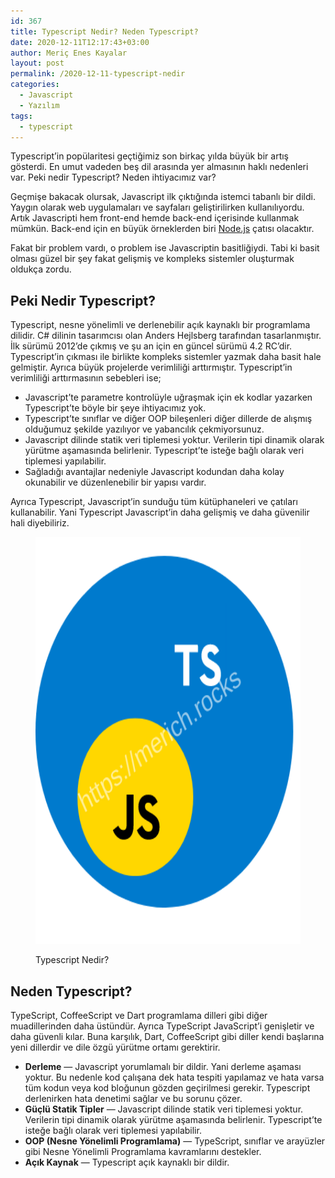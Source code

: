 ```yaml
---
id: 367
title: Typescript Nedir? Neden Typescript?
date: 2020-12-11T12:17:43+03:00
author: Meriç Enes Kayalar
layout: post
permalink: /2020-12-11-typescript-nedir
categories:
  - Javascript
  - Yazılım
tags:
  - typescript
---
```

 

Typescript&#8217;in popülaritesi geçtiğimiz son birkaç yılda büyük bir artış gösterdi. En umut vadeden beş dil arasında yer almasının haklı nedenleri var. Peki nedir Typescript? Neden ihtiyacımız var?

Geçmişe bakacak olursak, Javascript ilk çıktığında istemci tabanlı bir dildi. Yaygın olarak web uygulamaları ve sayfaları geliştirilirken kullanılıyordu. Artık Javascripti hem front-end hemde back-end içerisinde kullanmak mümkün. Back-end için en büyük örneklerden biri <a href="https://nodejs.org" target="_blank" rel="noreferrer noopener">Node.js</a> çatısı olacaktır.

Fakat bir problem vardı, o problem ise Javascriptin basitliğiydi. Tabi ki basit olması güzel bir şey fakat gelişmiş ve kompleks sistemler oluşturmak oldukça zordu.

## Peki Nedir Typescript?

Typescript, nesne yönelimli ve derlenebilir açık kaynaklı bir programlama dilidir. C# dilinin tasarımcısı olan Anders Hejlsberg tarafından tasarlanmıştır. İlk sürümü 2012&#8217;de çıkmış ve şu an için en güncel sürümü 4.2 RC&#8217;dir. Typescript&#8217;in çıkması ile birlikte kompleks sistemler yazmak daha basit hale gelmiştir. Ayrıca büyük projelerde verimliliği arttırmıştır. Typescript&#8217;in verimliliği arttırmasının sebebleri ise;

  * Javascript&#8217;te parametre kontrolüyle uğraşmak için ek kodlar yazarken Typescript&#8217;te böyle bir şeye ihtiyacımız yok.
  * Typescript&#8217;te sınıflar ve diğer OOP bileşenleri diğer dillerde de alışmış olduğumuz şekilde yazılıyor ve yabancılık çekmiyorsunuz.
  * Javascript dilinde statik veri tiplemesi yoktur. Verilerin tipi dinamik olarak yürütme aşamasında belirlenir. Typescript&#8217;te isteğe bağlı olarak veri tiplemesi yapılabilir.
  * Sağladığı avantajlar nedeniyle Javascript kodundan daha kolay okunabilir ve düzenlenebilir bir yapısı vardır.

Ayrıca Typescript, Javascript&#8217;in sunduğu tüm kütüphaneleri ve çatıları kullanabilir. Yani Typescript Javascript&#8217;in daha gelişmiş ve daha güvenilir hali diyebiliriz.<figure class="wp-block-image size-large is-resized">

<img loading="lazy" src="assets/uploads/2020/12/typescript_yetkinligi.png" alt="Typescript Nedir?" class="wp-image-368" width="579" height="651" /> <figcaption>Typescript Nedir?</figcaption></figure> 

## Neden Typescript?

TypeScript, CoffeeScript ve Dart programlama dilleri gibi diğer muadillerinden daha üstündür. Ayrıca TypeScript JavaScript&#8217;i genişletir ve daha güvenli kılar. Buna karşılık, Dart, CoffeeScript gibi diller kendi başlarına yeni dillerdir ve dile özgü yürütme ortamı gerektirir.

  * **Derleme** — Javascript yorumlamalı bir dildir. Yani derleme aşaması yoktur. Bu nedenle kod çalışana dek hata tespiti yapılamaz ve hata varsa tüm kodun veya kod bloğunun gözden geçirilmesi gerekir. Typescript derlenirken hata denetimi sağlar ve bu sorunu çözer.
  * **Güçlü Statik Tipler** — Javascript dilinde statik veri tiplemesi yoktur. Verilerin tipi dinamik olarak yürütme aşamasında belirlenir. Typescript&#8217;te isteğe bağlı olarak veri tiplemesi yapılabilir.
  * **OOP (Nesne Yönelimli Programlama)** — TypeScript, sınıflar ve arayüzler gibi Nesne Yönelimli Programlama kavramlarını destekler.
  * **Açık Kaynak** — Typescript açık kaynaklı bir dildir.
